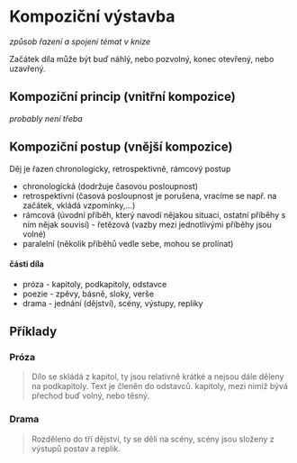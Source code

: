 # Kompoziční výstavba
_způsob řazení a spojení témat v knize_

Začátek díla může být buď náhlý, nebo pozvolný, konec otevřený, nebo uzavřený.

## Kompoziční princip (vnitřní kompozice)
_probably není třeba_

## Kompoziční postup (vnější kompozice)
Děj je řazen chronologicky, retrospektivně, rámcový postup
* chronologická (dodržuje časovou posloupnost)
* retrospektivní (časová posloupnost je porušena, vracíme se např. na začátek, vkládá vzpomínky,…)
* rámcová (úvodní příběh, který navodí nějakou situaci, ostatní příběhy s ním nějak souvisí) - řetězová (vazby mezi jednotlivými příběhy jsou volné)
* paralelní (několik příběhů vedle sebe, mohou se prolínat)

#### části díla
* próza - kapitoly, podkapitoly, odstavce
* poezie - zpěvy, básně, sloky, verše
* drama - jednání (dějství), scény, výstupy, repliky

## Příklady
### Próza
> Dílo se skládá z kapitol, ty jsou relativně krátké a nejsou dále děleny na podkapitoly. Text je členěn do odstavců.
> kapitoly, mezi nimiž bývá přechod buď volný, nebo těsný.

### Drama
> Rozděleno do tří dějství, ty se dělí na scény, scény jsou složeny z výstupů postav a replik.

